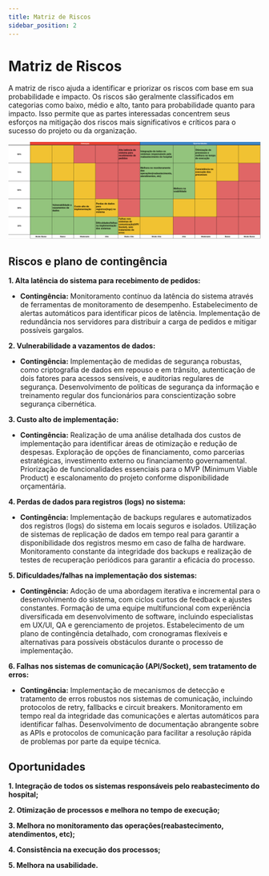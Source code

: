 ```yaml
---
title: Matriz de Riscos
sidebar_position: 2
---
```


# Matriz de Riscos

A matriz de risco ajuda a identificar e priorizar os riscos com base em sua probabilidade e impacto. Os riscos são geralmente classificados em categorias como baixo, médio e alto, tanto para probabilidade quanto para impacto. Isso permite que as partes interessadas concentrem seus esforços na mitigação dos riscos mais significativos e críticos para o sucesso do projeto ou da organização.

![Matriz](../../../static/img/risk-matrix.png)

## Riscos e plano de contingência

**1. Alta latência do sistema para recebimento de pedidos:**
- **Contingência:** Monitoramento contínuo da latência do sistema através de ferramentas de monitoramento de desempenho. Estabelecimento de alertas automáticos para identificar picos de latência. Implementação de redundância nos servidores para distribuir a carga de pedidos e mitigar possíveis gargalos.

**2. Vulnerabilidade a vazamentos de dados:**
- **Contingência:** Implementação de medidas de segurança robustas, como criptografia de dados em repouso e em trânsito, autenticação de dois fatores para acessos sensíveis, e auditorias regulares de segurança. Desenvolvimento de políticas de segurança da informação e treinamento regular dos funcionários para conscientização sobre segurança cibernética.

**3. Custo alto de implementação:**
- **Contingência:** Realização de uma análise detalhada dos custos de implementação para identificar áreas de otimização e redução de despesas. Exploração de opções de financiamento, como parcerias estratégicas, investimento externo ou financiamento governamental. Priorização de funcionalidades essenciais para o MVP (Minimum Viable Product) e escalonamento do projeto conforme disponibilidade orçamentária.

**4. Perdas de dados para registros (logs) no sistema:**
- **Contingência:** Implementação de backups regulares e automatizados dos registros (logs) do sistema em locais seguros e isolados. Utilização de sistemas de replicação de dados em tempo real para garantir a disponibilidade dos registros mesmo em caso de falha de hardware. Monitoramento constante da integridade dos backups e realização de testes de recuperação periódicos para garantir a eficácia do processo.

**5. Dificuldades/falhas na implementação dos sistemas:**
- **Contingência:** Adoção de uma abordagem iterativa e incremental para o desenvolvimento do sistema, com ciclos curtos de feedback e ajustes constantes. Formação de uma equipe multifuncional com experiência diversificada em desenvolvimento de software, incluindo especialistas em UX/UI, QA e gerenciamento de projetos. Estabelecimento de um plano de contingência detalhado, com cronogramas flexíveis e alternativas para possíveis obstáculos durante o processo de implementação.

**6. Falhas nos sistemas de comunicação (API/Socket), sem tratamento de erros:**
- **Contingência:** Implementação de mecanismos de detecção e tratamento de erros robustos nos sistemas de comunicação, incluindo protocolos de retry, fallbacks e circuit breakers. Monitoramento em tempo real da integridade das comunicações e alertas automáticos para identificar falhas. Desenvolvimento de documentação abrangente sobre as APIs e protocolos de comunicação para facilitar a resolução rápida de problemas por parte da equipe técnica.


## Oportunidades

**1. Integração de todos os sistemas responsáveis pelo reabastecimento do hospital;**

**2. Otimização de processos e melhora no tempo de execução;**

**3. Melhora no monitoramento das operações(reabastecimento, atendimentos, etc);**

**4. Consistência na execução dos processos;**

**5. Melhora na usabilidade.**